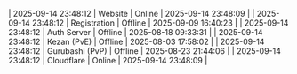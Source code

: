 | 2025-09-14 23:48:12 | Website | Online | 2025-09-14 23:48:09 |
| 2025-09-14 23:48:12 | Registration | Offline | 2025-09-09 16:40:23 |
| 2025-09-14 23:48:12 | Auth Server | Offline | 2025-08-18 09:33:31 |
| 2025-09-14 23:48:12 | Kezan (PvE) | Offline | 2025-08-03 17:58:02 |
| 2025-09-14 23:48:12 | Gurubashi (PvP) | Offline | 2025-08-23 21:44:06 |
| 2025-09-14 23:48:12 | Cloudflare | Online | 2025-09-14 23:48:09 |
